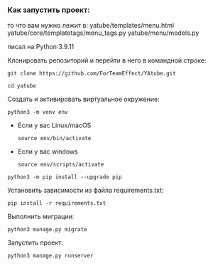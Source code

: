 ### Как запустить проект:


то что вам нужно лежит в:
yatube/templates/menu.html
yatube/core/templatetags/menu_tags.py
yatube/menu/models.py

писал на Python 3.9.11


Клонировать репозиторий и перейти в него в командной строке:

```
git clone https://github.com/ForTeamEffect/YAtube.git
```

```
cd yatube
```

Cоздать и активировать виртуальное окружение:

```
python3 -m venv env
```

* Если у вас Linux/macOS

    ```
    source env/bin/activate
    ```

* Если у вас windows

    ```
    source env/scripts/activate
    ```

```
python3 -m pip install --upgrade pip
```

Установить зависимости из файла requirements.txt:

```
pip install -r requirements.txt
```

Выполнить миграции:

```
python3 manage.py migrate
```

Запустить проект:

```
python3 manage.py runserver
```

